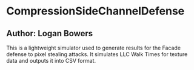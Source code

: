 # CompressionSideChannelDefense
## Author: Logan Bowers
This is a lightweight simulator used to generate results for the Facade defense to pixel stealing attacks. It simulates LLC Walk Times for texture data and outputs it into CSV format.
